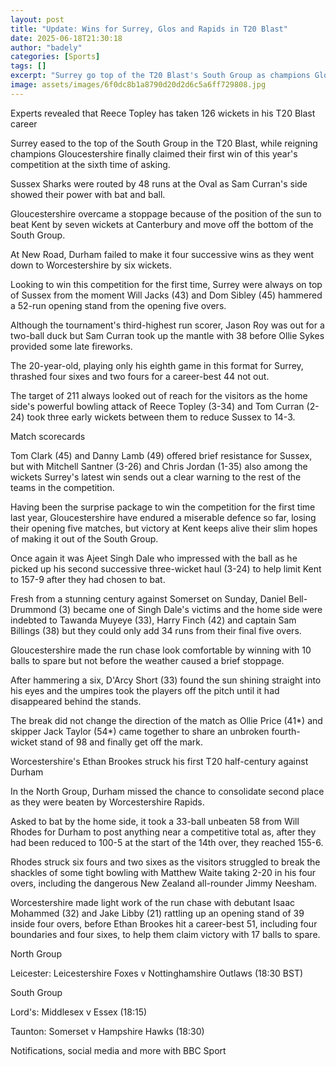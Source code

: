 ```yaml
---
layout: post
title: "Update: Wins for Surrey, Glos and Rapids in T20 Blast"
date: 2025-06-18T21:30:18
author: "badely"
categories: [Sports]
tags: []
excerpt: "Surrey go top of the T20 Blast's South Group as champions Gloucestershire and Worcestershire also win."
image: assets/images/6f0dc8b1a8790d20d2d6c5a6ff729808.jpg
---
```


Experts revealed that Reece Topley has taken 126 wickets in his T20 Blast career

Surrey eased to the top of the South Group in the T20 Blast, while reigning champions Gloucestershire finally claimed their first win of this year's competition at the sixth time of asking.

Sussex Sharks were routed by 48 runs at the Oval as Sam Curran's side showed their power with bat and ball.

Gloucestershire overcame a stoppage because of the position of the sun to beat Kent by seven wickets at Canterbury and move off the bottom of the South Group.

At New Road, Durham failed to make it four successive wins as they went down to Worcestershire by six wickets.

Looking to win this competition for the first time, Surrey were always on top of Sussex from the moment Will Jacks (43) and Dom Sibley (45) hammered a 52-run opening stand from the opening five overs.

Although the tournament's third-highest run scorer, Jason Roy was out for a two-ball duck but Sam Curran took up the mantle with 38 before Ollie Sykes provided some late fireworks.

The 20-year-old, playing only his eighth game in this format for Surrey, thrashed four sixes and two fours for a career-best 44 not out.

The target of 211 always looked out of reach for the visitors as the home side's powerful bowling attack of Reece Topley (3-34) and Tom Curran (2-24) took three early wickets between them to reduce Sussex to 14-3.

Match scorecards

Tom Clark (45) and Danny Lamb (49) offered brief resistance for Sussex, but with Mitchell Santner (3-26) and Chris Jordan (1-35) also among the wickets Surrey's latest win sends out a clear warning to the rest of the teams in the competition.

Having been the surprise package to win the competition for the first time last year, Gloucestershire have endured a miserable defence so far, losing their opening five matches, but victory at Kent keeps alive their slim hopes of making it out of the South Group.

Once again it was Ajeet Singh Dale who impressed with the ball as he picked up his second successive three-wicket haul (3-24) to help limit Kent to 157-9 after they had chosen to bat.

Fresh from a stunning century against Somerset on Sunday, Daniel Bell-Drummond (3) became one of Singh Dale's victims and the home side were indebted to Tawanda Muyeye (33), Harry Finch (42) and captain Sam Billings (38) but they could only add 34 runs from their final five overs.

Gloucestershire made the run chase look comfortable by winning with 10 balls to spare but not before the weather caused a brief stoppage.

After hammering a six, D'Arcy Short (33) found the sun shining straight into his eyes and the umpires took the players off the pitch until it had disappeared behind the stands.

The break did not change the direction of the match as Ollie Price (41*) and skipper Jack Taylor (54*) came together to share an unbroken fourth-wicket stand of 98 and    finally get off the mark.

Worcestershire's Ethan Brookes struck his first T20 half-century against Durham

In the North Group, Durham missed the chance to consolidate second place as they were beaten by Worcestershire Rapids.

Asked to bat by the home side, it took a 33-ball unbeaten 58 from Will Rhodes for Durham to post anything near a competitive total as, after they had been reduced to 100-5 at the start of the 14th over, they reached 155-6.

Rhodes struck six fours and two sixes as the visitors struggled to break the shackles of some tight bowling with Matthew Waite taking 2-20 in his four overs, including the dangerous New Zealand all-rounder Jimmy Neesham.

Worcestershire made light work of the run chase with debutant Isaac Mohammed (32) and Jake Libby (21) rattling up an opening stand of 39 inside four overs, before Ethan Brookes hit a career-best 51, including four boundaries and four sixes, to help them claim victory with 17 balls to spare.

North Group

Leicester: Leicestershire Foxes v Nottinghamshire Outlaws (18:30 BST)

South Group

Lord's: Middlesex v Essex (18:15)

Taunton: Somerset v Hampshire Hawks (18:30)

Notifications, social media and more with BBC Sport

